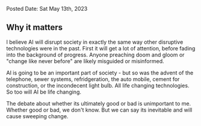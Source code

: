 Posted Date: Sat May 13th, 2023

## Why it matters

I believe AI will disrupt society in exactly the same way other disruptive technologies were in the past. First it will get a lot of attention, before fading into the background of progress. Anyone preaching doom and gloom or "change like never before" are likely misguided or misinformed.

AI is going to be an important part of society - but so was the advent of the telephone, sewer systems, refridgeration, the auto mobile, cement for construction, or the incondecent light bulb. All life changing technologies. So too will AI be life changing.

The debate about whether its ultimately good or bad is unimportant to me. Whether good or bad, we don't know. But we can say its inevitable and will cause sweeping change.
